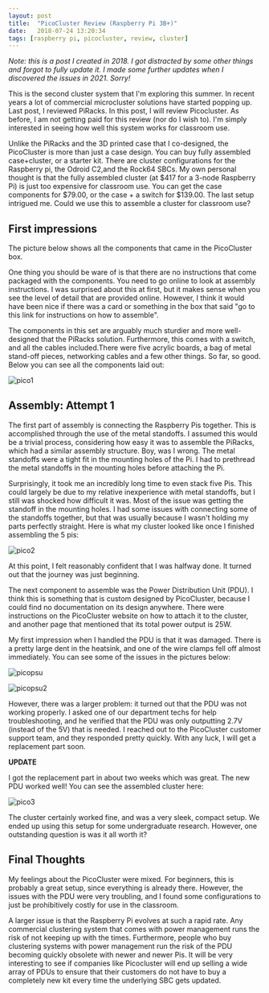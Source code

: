 ```yaml
---
layout: post
title:  "PicoCluster Review (Raspberry Pi 3B+)"
date:   2018-07-24 13:20:34
tags: [raspberry pi, picocluster, review, cluster]
---
```

*Note: this is a post I created in 2018. I got distracted by some other things 
and forgot to fully update it. I made some further updates when I discovered 
the issues in 2021. Sorry!*


This is the second cluster system that I'm exploring this summer. In recent
years a lot of commercial microcluster solutions have started popping up. Last 
post, I reviewed PiRacks. In this post, I will review Picocluster. As before, 
I am not getting paid for this review (nor do I wish to). I'm simply interested 
in seeing how well this system works for classroom use.

Unlike the PiRacks and the 3D printed case that I co-designed, the PicoCluster 
is more than just a case design. You can buy fully assembled case+cluster, or 
a starter kit. There are cluster configurations for the Raspberry pi, the 
Odroid C2,and the Rock64 SBCs. My own personal thought is that the fully 
assembled cluster (at $417 for a 3-node Raspberry Pi) is just too expensive for 
classroom use. You can get the case components for $79.00, or the case + a 
switch for $139.00. The last setup intrigued me. Could we use this to assemble 
a cluster for classroom use?  



## First impressions
The picture below shows all the components that came in the PicoCluster box. 

One thing you should be ware of is that there are no instructions that come 
packaged with the components. You need to go online to look at assembly 
instructions. I was surprised about this at first, but it makes sense when 
 you see the level of detail that are provided online. However, I think it 
would have been nice if there was a card or something in the box that said 
"go to this link for instructions on how to assemble". 

The components in this set are arguably much sturdier and more well-designed 
that the PiRacks solution. Furthermore, this comes with a switch, and all the 
cables included.There were five acrylic boards, a bag of metal stand-off pieces, 
networking cables and a few other things. So far, so good. Below you can see 
all the components laid out:

![pico1](http://suzannejmatthews.github.io/images/picluster1.jpg  "picocluster1")


## Assembly: Attempt 1
The first part of assembly is connecting the Raspberry Pis together. This is 
accomplished through the use of the metal standoffs. I assumed this would be a 
trivial process, considering how easy it was to assemble the PiRacks, which had 
a similar assembly structure. Boy, was I wrong. The metal standoffs were a 
tight fit in the mounting holes of the Pi. I had to prethread the metal 
standoffs in the mounting holes before attaching the Pi. 

Surprisingly, it took me an incredibly long time to even stack five Pis. This 
could largely be due to my relative inexperience with metal standoffs, but I 
still was shocked how difficult it was. Most of the issue was getting the 
standoff in the mounting holes. I had some issues with connecting some of the 
standoffs together, but that was usually because I wasn't holding my parts 
perfectly straight. Here is what my cluster looked like once I finished 
assembling the 5 pis:

![pico2](http://suzannejmatthews.github.io/images/picocluster2.jpg  "pico2")

At this point, I felt reasonably confident that I was halfway done. It turned 
out that the journey was just beginning. 

The next component to assemble was the Power Distribution Unit (PDU). I think 
this is something that is custom designed by PicoCluster, because I could find 
no documentation on its design anywhere. There were instructions on the PicoCluster 
website on how to attach it to the cluster, and another page that mentioned 
that its total power output is 25W. 

My first impression when I handled the PDU is that it was damaged. There is a 
pretty large dent in the heatsink, and one of the wire clamps fell off almost 
immediately. You can see some of the issues in the pictures below:

![picopsu](http://suzannejmatthews.github.io/images/psu-pico1.jpg  "psu")

![picopsu2](http://suzannejmatthews.github.io/images/psu-pico2.jpg  "psu2")

However, there was a larger problem: it turned out that the PDU was not 
working properly. I asked one of our department techs for help troubleshooting, 
and he verified that the PDU was only outputting 2.7V (instead of the 5V) that 
is needed. I reached out to the PicoCluster customer support team, and they 
responded pretty quickly. With any luck, I will get a replacement part soon.

**UPDATE**

I got the replacement part in about two weeks which was great. The new PDU 
worked well! You can see the assembled cluster here:

![pico3](http://suzannejmatthews.github.io/images/picocluster3.jpg  "pico3")

The cluster certainly worked fine, and was a very sleek, compact setup. We 
ended up using this setup for some undergraduate research. However, one 
outstanding question is was it all worth it?

## Final Thoughts

My feelings about the PicoCluster were mixed. For beginners, this is probably 
a great setup, since everything is already there. However, the issues with the 
PDU were very troubling, and I found some configurations to just be 
prohibitively costly for use in the classroom. 

A larger issue is that the Raspberry Pi evolves at such a rapid rate. Any 
commercial clustering system that comes with power management runs the risk 
of not keeping up with the times. Furthermore, people who buy clustering 
systems with power management run the risk of the PDU becoming quickly 
obsolete with newer and newer Pis. It will be very interesting to see if 
companies like Picocluster will end up selling a wide array of PDUs to 
ensure that their customers do not have to buy a completely new kit every 
time the underlying SBC gets updated. 

[rpi]: http://www.southampton.ac.uk/~sjc/raspberrypi/ 
[image]: http://www.suzannejmatthews.com/private/pi3b+_master.7z 
[pdf3]: http://www.suzannejmatthews.com/private/RaspberryPi_cluster.pdf 
